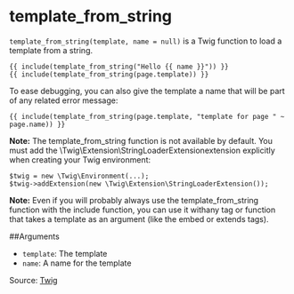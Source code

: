 # template_from_string

`template_from_string(template, name = null)` is a Twig function to load a template from a string.

```twig
{{ include(template_from_string("Hello {{ name }}")) }}
{{ include(template_from_string(page.template)) }}
```

To ease debugging, you can also give the template a name that will be part of any related error message:

```twig
{{ include(template_from_string(page.template, "template for page " ~ page.name)) }}
```

<p class="note"><strong>Note:</strong> The template_from_string function is not available by default. You must add 
the \Twig\Extension\StringLoaderExtensionextension explicitly when creating your Twig environment:</p>

```twig
$twig = new \Twig\Environment(...);
$twig->addExtension(new \Twig\Extension\StringLoaderExtension());
```

<p class="note"><strong>Note:</strong> Even if you will probably always use the template_from_string function with 
the include function, you can use it withany tag or function that takes a template as an argument (like the embed or 
extends tags).</p>

##Arguments
- `template`: The template
- `name`: A name for the template

Source: [Twig](https://twig.symfony.com/doc/3.x/functions/template_from_string.html#template-from-string)